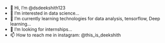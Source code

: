 - 👋 Hi, I’m @dsdeekshith123
- 👀 I’m interested in data science...
- 🌱 I’m currently learning technologies for data analysis, tensorflow, Deep learning...
- 💞️ I’m looking for internships...
- 📫 How to reach me in instagram: @this_is_deekshith

<!---
dsdeekshith123/dsdeekshith123 is a ✨ special ✨ repository because its `README.md` (this file) appears on your GitHub profile.
You can click the Preview link to take a look at your changes.
--->
